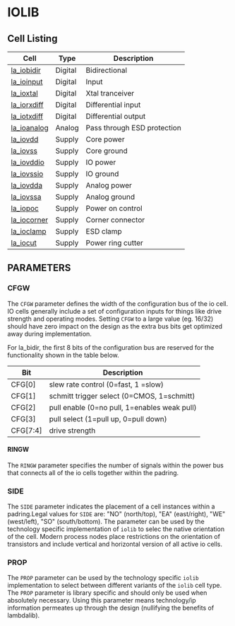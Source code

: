 # IOLIB

## Cell Listing

| Cell                             | Type    | Description                 |
| ---------------------------------|---------|-----------------------------|
[la_iobidir](./rtl/la_iobidir.v)   | Digital | Bidirectional 
[la_ioinput](./rtl/la_ioinput.v)   | Digital | Input
[la_ioxtal](./rtl/la_ioxtal.v)     | Digital | Xtal tranceiver
[la_iorxdiff](./rtl/la_iorxdiff.v) | Digital | Differential input
[la_iotxdiff](./rtl/la_iotxdiff.v) | Digital | Differential output
[la_ioanalog](./rtl/la_ioanalog.v) | Analog  | Pass through ESD protection
[la_iovdd](./rtl/la_iovdd.v)       | Supply  | Core power
[la_iovss](./rtl/la_iovss.v)       | Supply  | Core ground
[la_iovddio](./rtl/la_iovddio.v)   | Supply  | IO  power 
[la_iovssio](./rtl/la_iovssio.v)   | Supply  | IO ground
[la_iovdda](./rtl/la_iovdda.v)     | Supply  | Analog power
[la_iovssa](./rtl/la_iovssa.v)     | Supply  | Analog ground
[la_iopoc](./rtl/la_iopoc.v)       | Supply  | Power on control
[la_iocorner](./rtl/la_iocorner.v) | Supply  | Corner connector
[la_ioclamp](./rtl/la_ioclamp.v)   | Supply  | ESD clamp
[la_iocut](./rtl/la_iocut.v)       | Supply  | Power ring cutter


## PARAMETERS

### CFGW
The `CFGW` parameter defines the width of the configuration bus of the io cell. IO cells generally include a set of configuration inputs for things like drive strength and operating modes. Setting `CFGW` to a large value (eg. 16/32) should have zero impact on the design as the extra bus bits get optimized away during implementation. 

For la_bidir, the first 8 bits of the configuration bus are reserved for the functionality shown in the table below.

| Bit       | Description                                     |
|-----------|-------------------------------------------------|
 CFG[0]     | slew rate control (0=fast, 1 =slow)             |
 CFG[1]     | schmitt trigger select (0=CMOS, 1=schmitt)      |
 CFG[2]     | pull enable (0=no pull, 1=enables weak pull)    |
 CFG[3]     | pull select (1=pull up, 0=pull down)            |
 CFG[7:4]   | drive strength                                  |

#### RINGW
The `RINGW` parameter specifies the number of signals within the power bus that connects all of the io cells together within the padring. 

### SIDE
The `SIDE` parameter indicates the placement of a cell instances within a padring.Legal values for `SIDE` are: "NO" (north/top), "EA" (east/right), "WE" (west/left), "SO" (south/bottom). The parameter can be used by the technology specific implementation of `iolib` to selec the native orientation of the cell. Modern process nodes place restrictions on the orientation of transistors and include vertical and horizontal version of all active io cells. 

### PROP
The `PROP` parameter can be used by the technology specific `iolib` implementation to select between different variants of the `iolib` cell type. The `PROP` parameter is library specific and should only be used when absolutely necessary. Using this parameter means technology/ip information permeates up through the design (nullifying the benefits of lambdalib).



